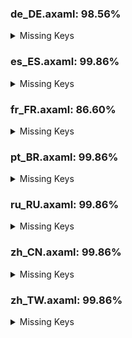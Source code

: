 ### de_DE.axaml: 98.56%


<details>
<summary>Missing Keys</summary>

- Text.CommitDetail.Info.Children
- Text.Diff.SaveAsPatch
- Text.Diff.VisualLines.All
- Text.Hotkeys.Repo.CreateBranchOnCommit
- Text.Hotkeys.Repo.Fetch
- Text.Hotkeys.Repo.Pull
- Text.Hotkeys.Repo.Push
- Text.IssueLinkCM.OpenInBrowser
- Text.IssueLinkCM.CopyLink
- Text.Preference.Appearance.EditorFontSize

</details>

### es_ES.axaml: 99.86%


<details>
<summary>Missing Keys</summary>

- Text.CommitDetail.Info.Children

</details>

### fr_FR.axaml: 86.60%


<details>
<summary>Missing Keys</summary>

- Text.About.Chart
- Text.AIAssistant
- Text.AIAssistant.Tip
- Text.BranchCM.FetchInto
- Text.ChangeCM.GenerateCommitMessage
- Text.CherryPick.AppendSourceToMessage
- Text.CherryPick.Mainline
- Text.CherryPick.Mainline.Tips
- Text.CommitCM.CherryPickMultiple
- Text.CommitCM.CustomAction
- Text.CommitCM.SquashCommitsSinceThis
- Text.CommitDetail.Info.WebLinks
- Text.Configure.CustomAction
- Text.Configure.CustomAction.Arguments
- Text.Configure.CustomAction.Arguments.Tip
- Text.Configure.CustomAction.Executable
- Text.Configure.CustomAction.Name
- Text.Configure.CustomAction.Scope
- Text.Configure.CustomAction.Scope.Commit
- Text.Configure.CustomAction.Scope.Repository
- Text.Configure.Git.DefaultRemote
- Text.Configure.Git.EnablePruneOnFetch
- Text.Configure.Git.EnableSignOff
- Text.Configure.IssueTracker.AddSampleGitLabIssue
- Text.Configure.IssueTracker.AddSampleGitLabMergeRequest
- Text.Configure.OpenAI
- Text.Configure.OpenAI.Prefered
- Text.Configure.OpenAI.Prefered.Tip
- Text.ConfigureWorkspace
- Text.ConfigureWorkspace.Color
- Text.ConfigureWorkspace.Restore
- Text.ConventionalCommit
- Text.ConventionalCommit.BreakingChanges
- Text.ConventionalCommit.ClosedIssue
- Text.ConventionalCommit.Detail
- Text.ConventionalCommit.Scope
- Text.ConventionalCommit.ShortDescription
- Text.ConventionalCommit.Type
- Text.Diff.IgnoreWhitespace
- Text.Diff.SaveAsPatch
- Text.Diff.VisualLines.All
- Text.Discard.IncludeIgnored
- Text.ExecuteCustomAction
- Text.ExecuteCustomAction.Name
- Text.FileHistory.FileChange
- Text.GitLFS.Locks.OnlyMine
- Text.Histories.Header.AuthorTime
- Text.Histories.Tips
- Text.Histories.Tips.MacOS
- Text.Histories.Tips.Prefix
- Text.Hotkeys.Repo.CommitWithAutoStage
- Text.Hotkeys.Repo.CreateBranchOnCommit
- Text.Hotkeys.Repo.DiscardSelected
- Text.Hotkeys.Repo.Fetch
- Text.Hotkeys.Repo.Pull
- Text.Hotkeys.Repo.Push
- Text.IssueLinkCM.OpenInBrowser
- Text.IssueLinkCM.CopyLink
- Text.MoveRepositoryNode
- Text.MoveRepositoryNode.Target
- Text.Preference.AI
- Text.Preference.AI.AnalyzeDiffPrompt
- Text.Preference.AI.ApiKey
- Text.Preference.AI.GenerateSubjectPrompt
- Text.Preference.AI.Model
- Text.Preference.AI.Name
- Text.Preference.AI.Server
- Text.Preference.Appearance.EditorFontSize
- Text.Preference.General.ShowAuthorTime
- Text.Preference.Integration
- Text.Preference.Shell
- Text.Preference.Shell.Type
- Text.Preference.Shell.Path
- Text.Repository.AutoFetching
- Text.Repository.CustomActions
- Text.Repository.CustomActions.Empty
- Text.Repository.EnableReflog
- Text.Repository.Search.InCurrentBranch
- Text.ScanRepositories
- Text.ScanRepositories.RootDir
- Text.Squash.Into
- Text.Stash.KeepIndex
- Text.Stash.OnlyStagedChanges
- Text.Stash.TipForSelectedFiles
- Text.Statistics.Overview
- Text.TagCM.CopyMessage
- Text.Welcome.Move
- Text.Welcome.ScanDefaultCloneDir
- Text.WorkingCopy.CommitTip
- Text.WorkingCopy.CommitWithAutoStage
- Text.WorkingCopy.ConfirmCommitWithoutFiles
- Text.Workspace
- Text.Workspace.Configure

</details>

### pt_BR.axaml: 99.86%


<details>
<summary>Missing Keys</summary>

- Text.CommitDetail.Info.Children

</details>

### ru_RU.axaml: 99.86%


<details>
<summary>Missing Keys</summary>

- Text.CommitDetail.Info.Children

</details>

### zh_CN.axaml: 99.86%


<details>
<summary>Missing Keys</summary>

- Text.CommitDetail.Info.Children

</details>

### zh_TW.axaml: 99.86%


<details>
<summary>Missing Keys</summary>

- Text.CommitDetail.Info.Children

</details>
